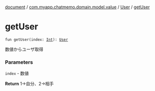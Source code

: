 [document](../../index.md) / [com.myapp.chatmemo.domain.model.value](../index.md) / [User](index.md) / [getUser](./get-user.md)

# getUser

`fun getUser(index: `[`Int`](https://kotlinlang.org/api/latest/jvm/stdlib/kotlin/-int/index.html)`): `[`User`](index.md)

数値からユーザ取得

### Parameters

`index` - 数値

**Return**
1→自分、2→相手

